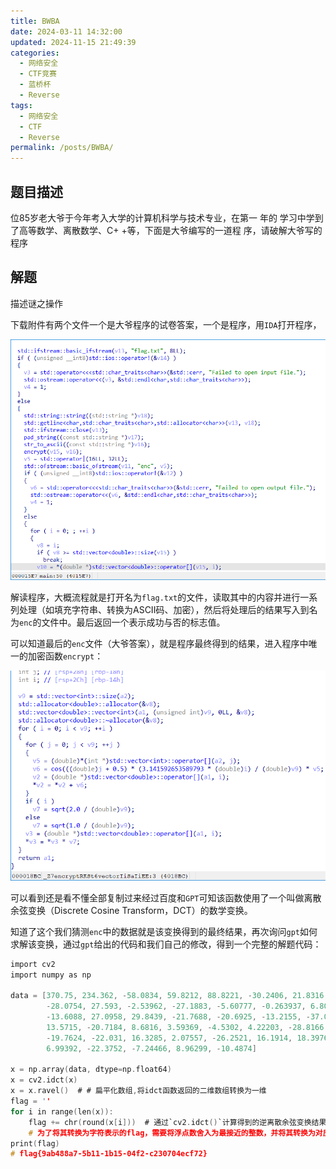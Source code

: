 ```yaml
---
title: BWBA
date: 2024-03-11 14:32:00
updated: 2024-11-15 21:49:39
categories:
  - 网络安全
  - CTF竞赛
  - 蓝桥杯
  - Reverse
tags:
  - 网络安全
  - CTF
  - Reverse
permalink: /posts/BWBA/
---
```

## 题目描述

位85岁老大爷于今年考入大学的计算机科学与技术专业，在第一 年的
学习中学到了高等数学、离散数学、C+ +等，下面是大爷编写的一道程
序，请破解大爷写的程序

## 解题

描述谜之操作

下载附件有两个文件一个是大爷程序的试卷答案，一个是程序，用`IDA`打开程序，

![image-20240220154919784](BWBA/image-20240220154919784.png)

解读程序，大概流程就是打开名为`flag.txt`的文件，读取其中的内容并进行一系列处理（如填充字符串、转换为ASCII码、加密），然后将处理后的结果写入到名为`enc`的文件中。最后返回一个表示成功与否的标志值。

可以知道最后的`enc`文件（大爷答案），就是程序最终得到的结果，进入程序中唯一的加密函数`encrypt`：

![image-20240220154938331](BWBA/image-20240220154938331.png)

可以看到还是看不懂全部复制过来经过百度和`GPT`可知该函数使用了一个叫做离散余弦变换（Discrete Cosine Transform，DCT）的数学变换。

知道了这个我们猜测`enc`中的数据就是该变换得到的最终结果，再次询问`gpt`如何求解该变换，通过`gpt`给出的代码和我们自己的修改，得到一个完整的解题代码：

```c
import cv2
import numpy as np

data = [370.75, 234.362, -58.0834, 59.8212, 88.8221, -30.2406, 21.8316, 49.9781, -33.5259, 2.69675, 43.5386, -30.2925,
        -28.0754, 27.593, -2.53962, -27.1883, -5.60777, -0.263937, 6.80326, 8.03022, -6.34681, -0.89506, -6.80685,
        -13.6088, 27.0958, 29.8439, -21.7688, -20.6925, -13.2155, -37.0994, 2.23679, 37.6699, -3.5, 9.85188, 57.2806,
        13.5715, -20.7184, 8.6816, 3.59369, -4.5302, 4.22203, -28.8166, -23.695, 31.2268, 6.58823, -39.9966, -20.7877,
        -19.7624, -22.031, 16.3285, 2.07557, -26.2521, 16.1914, 18.3976, -26.9295, 3.03769, 41.0412, 20.2598, 14.991,
        6.99392, -22.3752, -7.24466, 8.96299, -10.4874]

x = np.array(data, dtype=np.float64)
x = cv2.idct(x)
x = x.ravel()  # # 扁平化数组,将idct函数返回的二维数组转换为一维
flag = ''
for i in range(len(x)):
    flag += chr(round(x[i]))  # 通过`cv2.idct()`计算得到的逆离散余弦变换结果`x`是浮点数数组。
    # 为了将其转换为字符表示的flag，需要将浮点数舍入为最接近的整数，并将其转换为对应的Unicode字符。
print(flag)
# flag{9ab488a7-5b11-1b15-04f2-c230704ecf72}
```

